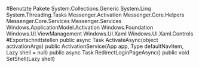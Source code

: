 #Benutzte Pakete
System.Collections.Generic
System.Linq
System.Threading.Tasks
Messenger.Activation
Messenger.Core.Helpers
Messenger.Core.Services
Messenger.Services
Windows.ApplicationModel.Activation
Windows.Foundation
Windows.UI.ViewManagement
Windows.UI.Xaml
Windows.UI.Xaml.Controls
#Exportschnittstellen
public async Task ActivateAsync(object activationArgs)
public ActivationService(App app, Type defaultNavItem, Lazy<UIElement> shell = null)
public async Task RedirectLoginPageAsync()
public void SetShell(Lazy<UIElement> shell)
